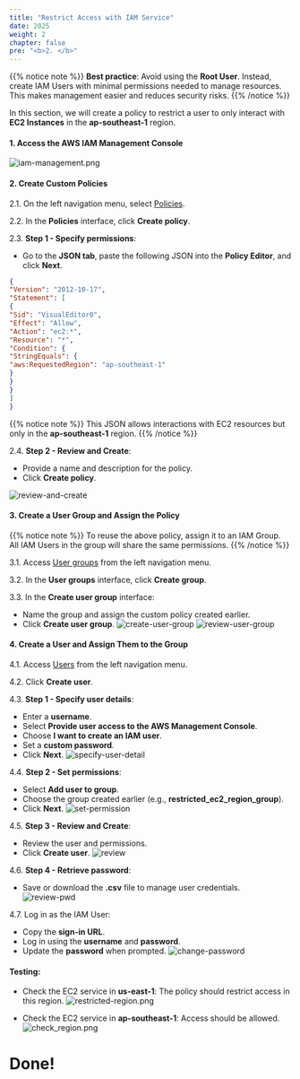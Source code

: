 ```yaml
---
title: "Restrict Access with IAM Service"
date: 2025
weight: 2
chapter: false
pre: "<b>2. </b>"
---
```


{{% notice note %}}
**Best practice**: Avoid using the **Root User**. Instead, create IAM Users with minimal permissions needed to manage
resources. This makes management easier and reduces security risks.
{{% /notice %}}

In this section, we will create a policy to restrict a user to only interact with **EC2 Instances** in the
**ap-southeast-1** region.

#### 1. Access the AWS IAM Management Console

![iam-management.png](/images/2-restrict-access/2.1.png)

#### 2. Create Custom Policies

2.1. On the left navigation menu, select
[Policies](https://us-east-1.console.aws.amazon.com/iam/home?region=ap-southeast-1#/policies).

2.2. In the **Policies** interface, click **Create policy**.

2.3. **Step 1 - Specify permissions**:

- Go to the **JSON tab**, paste the following JSON into the **Policy Editor**, and click **Next**.

```json
{
"Version": "2012-10-17",
"Statement": [
{
"Sid": "VisualEditor0",
"Effect": "Allow",
"Action": "ec2:*",
"Resource": "*",
"Condition": {
"StringEquals": {
"aws:RequestedRegion": "ap-southeast-1"
}
}
}
]
}
```

{{% notice note %}}
This JSON allows interactions with EC2 resources but only in the **ap-southeast-1** region.
{{% /notice %}}

2.4. **Step 2 - Review and Create**:

- Provide a name and description for the policy.
- Click **Create policy**.

![review-and-create](/images/2-restrict-access/restricted-policy-1.png)

#### 3. Create a User Group and Assign the Policy

{{% notice note %}}
To reuse the above policy, assign it to an IAM Group. All IAM Users in the group will share the same permissions.
{{% /notice %}}

3.1. Access [User groups](https://us-east-1.console.aws.amazon.com/iam/home?region=ap-southeast-1#/groups) from the left
navigation menu.

3.2. In the **User groups** interface, click **Create group**.

3.3. In the **Create user group** interface:

- Name the group and assign the custom policy created earlier.
- Click **Create user group**.
![create-user-group](/images/2-restrict-access/create-user-group.png)
![review-user-group](/images/2-restrict-access/review-user-group.png)

#### 4. Create a User and Assign Them to the Group

4.1. Access [Users](https://us-east-1.console.aws.amazon.com/iam/home?region=ap-southeast-1#/users) from the left
navigation menu.

4.2. Click **Create user**.

4.3. **Step 1 - Specify user details**:

- Enter a **username**.
- Select **Provide user access to the AWS Management Console**.
- Choose **I want to create an IAM user**.
- Set a **custom password**.
- Click **Next**.
![specify-user-detail](/images/2-restrict-access/specify-user-detail.png)

4.4. **Step 2 - Set permissions**:

- Select **Add user to group**.
- Choose the group created earlier (e.g., **restricted_ec2_region_group**).
- Click **Next**.
![set-permission](/images/2-restrict-access/set-permission.png)

4.5. **Step 3 - Review and Create**:

- Review the user and permissions.
- Click **Create user**.
![review](/images/2-restrict-access/review.png)

4.6. **Step 4 - Retrieve password**:

- Save or download the **.csv** file to manage user credentials.
![review-pwd](/images/2-restrict-access/review-pwd.png)

4.7. Log in as the IAM User:

- Copy the **sign-in URL**.
- Log in using the **username** and **password**.
- Update the **password** when prompted.
![change-password](/images/2-restrict-access/change-password.png)

#### Testing:

- Check the EC2 service in **us-east-1**: The policy should restrict access in this region.
![restricted-region.png](/images/2-restrict-access/restricted-region.png)

- Check the EC2 service in **ap-southeast-1**: Access should be allowed.
![check_region.png](/images/2-restrict-access/check_region.png)

# **Done!**